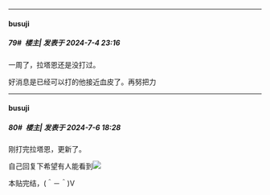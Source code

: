 ﻿
*****

####  busuji  
##### 79#         楼主| 发表于 2024-7-4 23:16

一周了，拉塔恩还是没打过。

好消息是已经可以打的他接近血皮了。再努把力


*****

####  busuji  
##### 80#         楼主| 发表于 2024-7-6 18:28

刚打完拉塔恩，更新了。

自己回复下希望有人能看到<img src="https://static.saraba1st.com/image/smiley/face2017/152.png" referrerpolicy="no-referrer">

本贴完结，(＾－＾)V

